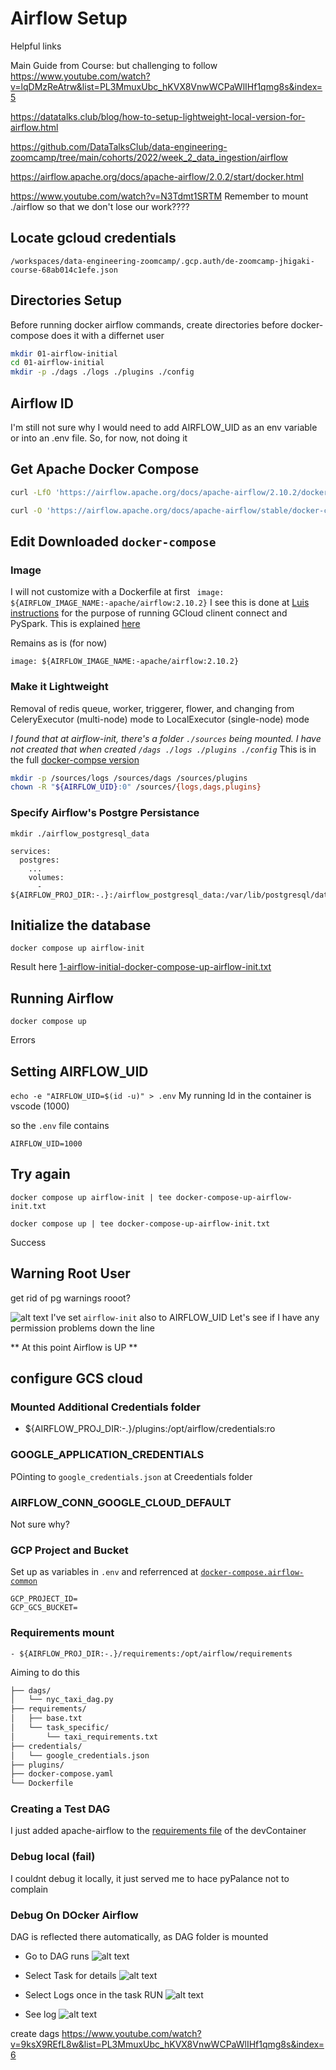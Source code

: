 # Airflow Setup

Helpful links 

Main Guide from Course: but challenging to follow
https://www.youtube.com/watch?v=lqDMzReAtrw&list=PL3MmuxUbc_hKVX8VnwWCPaWlIHf1qmg8s&index=5

https://datatalks.club/blog/how-to-setup-lightweight-local-version-for-airflow.html

https://github.com/DataTalksClub/data-engineering-zoomcamp/tree/main/cohorts/2022/week_2_data_ingestion/airflow

https://airflow.apache.org/docs/apache-airflow/2.0.2/start/docker.html

https://www.youtube.com/watch?v=N3Tdmt1SRTM
Remember to mount ./airflow so that we don't lose our work????


## Locate gcloud credentials

`/workspaces/data-engineering-zoomcamp/.gcp.auth/de-zoomcamp-jhigaki-course-68ab014c1efe.json`

## Directories Setup

Before running docker airflow commands, create directories before docker-compose  does it with a differnet user

```bash
mkdir 01-airflow-initial
cd 01-airflow-initial
mkdir -p ./dags ./logs ./plugins ./config
```

## Airflow ID
I'm still not sure why I would need to add AIRFLOW_UID as an env variable or into an .env file.
So, for now, not doing it

## Get Apache Docker Compose

```bash 
curl -LfO 'https://airflow.apache.org/docs/apache-airflow/2.10.2/docker-compose.yaml'

curl -O 'https://airflow.apache.org/docs/apache-airflow/stable/docker-compose.yaml'
```

## Edit Downloaded `docker-compose` 

### Image 
I will not customize with a Dockerfile at first
` image: ${AIRFLOW_IMAGE_NAME:-apache/airflow:2.10.2}` 
I see this is done at [Luis instructions](https://github.com/guoliveira/data-engineer-zoomcamp-project/tree/main/Airflow) for the purpose of running GCloud clinent connect and PySpark. This is explained [here](https://datatalks.club/blog/how-to-setup-lightweight-local-version-for-airflow.html)

Remains as is (for now)

`image: ${AIRFLOW_IMAGE_NAME:-apache/airflow:2.10.2}` 

### Make it Lightweight
Removal of redis queue, worker, triggerer, flower, and changing from CeleryExecutor (multi-node) mode to LocalExecutor (single-node) mode

*I found that at airflow-init, there's a folder `./sources` being mounted. I have not created that when created `/dags ./logs ./plugins ./config`*
This is in the full [docker-compse version](https://github.com/DataTalksClub/data-engineering-zoomcamp/blob/main/cohorts/2022/week_2_data_ingestion/airflow/docker-compose.yaml)
```bash
mkdir -p /sources/logs /sources/dags /sources/plugins
chown -R "${AIRFLOW_UID}:0" /sources/{logs,dags,plugins}
```

### Specify Airflow's Postgre Persistance 

`mkdir ./airflow_postgresql_data`

```docker
services:
  postgres:
    ... 
    volumes:
      - ${AIRFLOW_PROJ_DIR:-.}:/airflow_postgresql_data:/var/lib/postgresql/data
```

## Initialize the database

`docker compose up airflow-init`

Result here [1-airflow-initial-docker-compose-up-airflow-init.txt](01-airflow-initial-docker-compose-up-airflow-init.txt)

## Running Airflow
`docker compose up`


Errors

## Setting AIRFLOW_UID

`echo -e "AIRFLOW_UID=$(id -u)" > .env`
My running Id in the container is vscode (1000)

so the `.env` file contains
```
AIRFLOW_UID=1000
```

## Try again

`docker compose up airflow-init | tee docker-compose-up-airflow-init.txt`

`docker compose up | tee docker-compose-up-airflow-init.txt`

Success



## Warning Root User
 get rid of pg warnings rooot? 

![alt text](../../_resources/02-workflow-orchestration/01-airflow-setup/readme.md/image.png)
I've set `airflow-init` also to AIRFLOW_UID
Let's see if I have any permission problems down the line

** At this point Airflow is UP **

##  configure GCS cloud 

### Mounted Additional Credentials folder
- ${AIRFLOW_PROJ_DIR:-.}/plugins:/opt/airflow/credentials:ro


### GOOGLE_APPLICATION_CREDENTIALS
POinting to `google_credentials.json` at Creedentials folder

### AIRFLOW_CONN_GOOGLE_CLOUD_DEFAULT
Not sure why?

### GCP Project and Bucket
Set up as variables in `.env` and referrenced at [`docker-compose.airflow-common`](./01-airflow-initial/docker-compose.yaml)
```env
GCP_PROJECT_ID=
GCP_GCS_BUCKET=
```

### Requirements mount
`- ${AIRFLOW_PROJ_DIR:-.}/requirements:/opt/airflow/requirements`

Aiming to do this

```bash
├── dags/
│   └── nyc_taxi_dag.py
├── requirements/
│   ├── base.txt
│   └── task_specific/
│       └── taxi_requirements.txt
├── credentials/
│   └── google_credentials.json
├── plugins/
├── docker-compose.yaml
└── Dockerfile
```

### Creating a Test DAG

I just added apache-airflow to the [requirements file](../../.devcontainer/requirements.txt) of the devContainer

### Debug local (fail)

I couldnt debug it locally, it just served me to hace pyPalance not to complain

### Debug On DOcker Airflow

DAG is reflected there automatically, as DAG folder is mounted

* Go to DAG runs 
![alt text](../../_resources/02-workflow-orchestration/01-airflow-setup/readme.md/image-1.png)

* Select Task for details
![alt text](../../_resources/02-workflow-orchestration/01-airflow-setup/readme.md/image-2.png)

* Select Logs once in the task RUN
![alt text](../../_resources/02-workflow-orchestration/01-airflow-setup/readme.md/image-3.png)

* See log
![alt text](../../_resources/02-workflow-orchestration/01-airflow-setup/readme.md/image-4.png)

 create dags
 https://www.youtube.com/watch?v=9ksX9REfL8w&list=PL3MmuxUbc_hKVX8VnwWCPaWlIHf1qmg8s&index=6 

